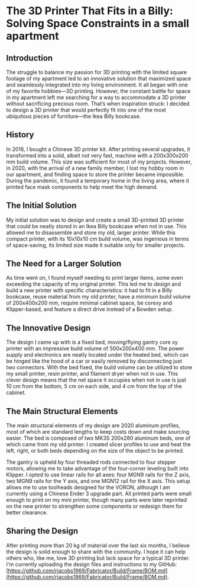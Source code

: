 # The 3D Printer That Fits in a Billy: Solving Space Constraints in a small apartment

## Introduction
The struggle to balance my passion for 3D printing with the limited square footage of my apartment led to an innovative solution that maximized space and seamlessly integrated into my living environment. It all began with one of my favorite hobbies—3D printing. However, the constant battle for space in my apartment left me searching for a way to accommodate a 3D printer without sacrificing precious room. That’s when inspiration struck: I decided to design a 3D printer that would perfectly fit into one of the most ubiquitous pieces of furniture—the Ikea Billy bookcase.

## History
In 2016, I bought a Chinese 3D printer kit. After printing several upgrades, it transformed into a solid, albeit not very fast, machine with a 200x300x200 mm build volume. This size was sufficient for most of my projects. However, in 2020, with the arrival of a new family member, I lost my hobby room in our apartment, and finding space to store the printer became impossible. During the pandemic, it found a temporary home in the living area, where it printed face mask components to help meet the high demand.

## The Initial Solution
My initial solution was to design and create a small 3D-printed 3D printer that could be neatly stored in an Ikea Billy bookcase when not in use. This allowed me to disassemble and store my old, larger printer. While this compact printer, with its 10x10x10 cm build volume, was ingenious in terms of space-saving, its limited size made it suitable only for smaller projects.

## The Need for a Larger Solution
As time went on, I found myself needing to print larger items, some even exceeding the capacity of my original printer. This led me to design and build a new printer with specific characteristics: it had to fit in a Billy bookcase, reuse material from my old printer, have a minimum build volume of 200x400x200 mm, require minimal cabinet space, be corexy and Klipper-based, and feature a direct drive instead of a Bowden setup.

## The Innovative Design
The design I came up with is a fixed bed, moving/flying gantry core xy printer with an impressive build volume of 500x200x400 mm. The power supply and electronics are neatly located under the heated bed, which can be hinged like the hood of a car or easily removed by disconnecting just two connectors. With the bed fixed, the build volume can be utilized to store my small printer, resin printer, and filament dryer when not in use. This clever design means that the net space it occupies when not in use is just 10 cm from the bottom, 5 cm on each side, and 4 cm from the top of the cabinet.

## The Main Structural Elements
The main structural elements of my design are 2020 aluminum profiles, most of which are standard lengths to keep costs down and make sourcing easier. The bed is composed of two MK3S 200x280 aluminum beds, one of which came from my old printer. I created slicer profiles to use and heat the left, right, or both beds depending on the size of the object to be printed.

The gantry is upheld by four threaded rods connected to four stepper motors, allowing me to take advantage of the four-corner leveling built into Klipper. I opted to use linear rails for all axes: four MGN9 rails for the Z axis, two MGN9 rails for the Y axis, and one MGN12 rail for the X axis. This setup allows me to use toolheads designed for the VORON, although I am currently using a Chinese Ender 3 upgrade part. All printed parts were small enough to print on my mini printer, though many parts were later reprinted on the new printer to strengthen some components or redesign them for better clearance.

## Sharing the Design
After printing more than 20 kg of material over the last six months, I believe the design is solid enough to share with the community. I hope it can help others who, like me, love 3D printing but lack space for a typical 3D printer. I'm currently uploading the design files and instructions to my GitHub: [https://github.com/rjacobs1969/Fabricator/Build/Frame/BOM.md](https://github.com/rjacobs1969/Fabricator/Build/Frame/BOM.md).
